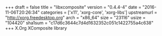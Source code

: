 +++
draft = false
title = "libxcomposite"
version = "0.4.4-4"
date = "2016-11-06T20:26:34"
categories = ['x11', 'xorg-core', 'xorg-libs']
upstreamurl = "http://xorg.freedesktop.org"
arch = "x86_64"
size = "23116"
usize = "104420"
sha1sum = "c17d6c3644c7d4d1632352c051c1422755a4c638"
+++
X.Org XComposite library